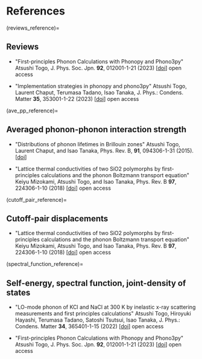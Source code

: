 # References

(reviews_reference)=

## Reviews

- "First-principles Phonon Calculations with Phonopy and Phono3py" Atsushi Togo,
  J. Phys. Soc. Jpn. **92**, 012001-1-21 (2023)
  [[doi](https://doi.org/10.7566/JPSJ.92.012001)] open access

- "Implementation strategies in phonopy and phono3py" Atsushi Togo, Laurent
  Chaput, Terumasa Tadano, Isao Tanaka, J. Phys.: Condens. Matter **35**,
  353001-1-22 (2023) [[doi](https://doi.org/10.1088/1361-648x/acd831)] open
  access

(ave_pp_reference)=

## Averaged phonon-phonon interaction strength

- "Distributions of phonon lifetimes in Brillouin zones" Atsushi Togo, Laurent
  Chaput, and Isao Tanaka, Phys. Rev. B, **91**, 094306-1-31 (2015).
  [[doi](https://doi.org/10.1103/PhysRevB.91.094306)]

- "Lattice thermal conductivities of two SiO2 polymorphs by first-principles
  calculations and the phonon Boltzmann transport equation" Keiyu Mizokami,
  Atsushi Togo, and Isao Tanaka, Phys. Rev. B **97**, 224306-1-10 (2018)
  [[doi](https://doi.org/10.1103/PhysRevB.97.224306)] open access

(cutoff_pair_reference)=

## Cutoff-pair displacements

- "Lattice thermal conductivities of two SiO2 polymorphs by first-principles
  calculations and the phonon Boltzmann transport equation" Keiyu Mizokami,
  Atsushi Togo, and Isao Tanaka, Phys. Rev. B **97**, 224306-1-10 (2018)
  [[doi](https://doi.org/10.1103/PhysRevB.97.224306)] open access

(spectral_function_reference)=

## Self-energy, spectral function, joint-density of states

- "LO-mode phonon of KCl and NaCl at 300 K by inelastic x-ray scattering
  measurements and first principles calculations" Atsushi Togo, Hiroyuki
  Hayashi, Terumasa Tadano, Satoshi Tsutsui, Isao Tanaka, J. Phys.: Condens.
  Matter **34**, 365401-1-15 (2022)
  [[doi](https://doi.org/10.1088/1361-648X/ac7b01)] open access

- "First-principles Phonon Calculations with Phonopy and Phono3py" Atsushi Togo,
  J. Phys. Soc. Jpn. **92**, 012001-1-21 (2023)
  [[doi](https://doi.org/10.7566/JPSJ.92.012001)] open access
